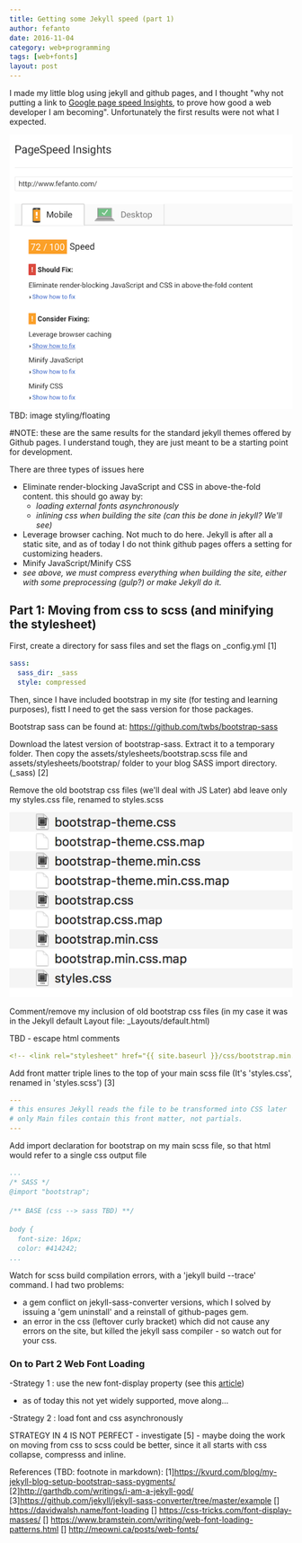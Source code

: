 ```yaml
--- 
title: Getting some Jekyll speed (part 1)
author: fefanto
date: 2016-11-04
category: web+programming
tags: [web+fonts]
layout: post
---
```


I made my little blog using jekyll and github pages, and I thought "why not putting a link to [Google page speed Insights](https://developers.google.com/speed/pagespeed/insights), to prove how good a web developer I am becoming".
Unfortunately the first results were not what I expected.

![Google Page Speed Insight initial results](/images/blog/page_speed_start.png "Not a great web developer after all" )
TBD: image styling/floating

#NOTE: these are the same results for the standard jekyll themes offered by Github pages. I understand tough, they are just meant to be a starting point for development.

There are three types of issues here
- Eliminate render-blocking JavaScript and CSS in above-the-fold content. this should go away by:
  - *loading external fonts asynchronously*
  - *inlining css when building the site (can this be done in jekyll? We'll see)*
- Leverage browser caching. Not much to do here. Jekyll is after all a static site, and as of today I do not think github pages offers a setting for customizing headers.
- Minify JavaScript/Minify CSS 
 - *see above, we must compress everything when building the site, either with some preprocessing (gulp?) or make Jekyll do it.*

## Part 1: Moving from css to scss (and minifying the stylesheet)

First, create a directory for sass files and set the flags on _config.yml [1]

```yaml
sass:
  sass_dir: _sass
  style: compressed
```

Then, since I have included bootstrap in my site (for testing and learning purposes), fistt I need to get the sass version for those packages.

Bootstrap sass can be found at: https://github.com/twbs/bootstrap-sass

Download the latest version of bootstrap-sass. Extract it to a temporary folder. Then copy the assets/stylesheets/bootstrap.scss file and assets/stylesheets/bootstrap/ folder to your blog SASS import directory. (_sass) [2]

Remove the old bootstrap css files (we'll deal with JS Later) abd leave only my styles.css file, renamed to styles.scss


![Css folder (before)](/images/blog/css_folder_before.png)

Comment/remove my inclusion of old bootstrap css files (in my case it was in the Jekyll default Layout file: _Layouts/default.html)

TBD - escape html comments

```yaml
<!-- <link rel="stylesheet" href="{{ site.baseurl }}/css/bootstrap.min.css"> -->
```

Add front matter triple lines to the top of your main scss file (It's 'styles.css', renamed in 'styles.scss') [3]

```yaml
---
# this ensures Jekyll reads the file to be transformed into CSS later
# only Main files contain this front matter, not partials.
---
```

Add import declaration for bootstrap on my main scss file, so that html would refer to a single css output file

```yaml
...
/* SASS */
@import "bootstrap";

/** BASE (css --> sass TBD) **/

body {
  font-size: 16px;
  color: #414242;
...

```


Watch for scss build compilation errors, with a 'jekyll build --trace' command.
I had two problems: 
- a gem conflict on jekyll-sass-converter versions, which I solved by issuing a 'gem uninstall' and a reinstall of github-pages gem.
- an error in the css (leftover curly bracket) which did not cause any errors on the site, but killed the jekyll sass compiler - so watch out for your css.












 ### On to Part 2 Web Font Loading

-Strategy 1 : use the new font-display property (see this [article](https://css-tricks.com/font-display-masses/))
 - as of today this not yet widely supported, move along...

-Strategy 2 : load font and css asynchronously

STRATEGY IN 4 IS NOT PERFECT - investigate [5] - maybe doing the work on moving from css to scss  could be better, since it all starts with css collapse, compresss and inline.



References (TBD: footnote in markdown):
[1]https://kvurd.com/blog/my-jekyll-blog-setup-bootstrap-sass-pygments/
[2]http://garthdb.com/writings/i-am-a-jekyll-god/
[3]https://github.com/jekyll/jekyll-sass-converter/tree/master/example 
[] https://davidwalsh.name/font-loading
[] https://css-tricks.com/font-display-masses/
[] https://www.bramstein.com/writing/web-font-loading-patterns.html
[] http://meowni.ca/posts/web-fonts/








